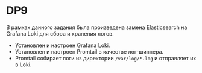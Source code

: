 # DP9

В рамках данного задания была произведена замена Elasticsearch на Grafana Loki для сбора и хранения логов.

- Установлен и настроен Grafana Loki.
- Установлен и настроен Promtail в качестве лог-шиппера.
- Promtail собирает логи из директории `/var/log/*.log` и отправляет их в Loki.

